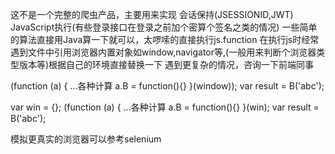 这不是一个完整的爬虫产品，主要用来实现
会话保持(JSESSIONID,JWT)
JavaScript执行(有些登录接口在登录之前加个密算个签名之类的情况)
一些简单的算法直接用Java算一下就可以，太啰嗦的直接执行js.function
在执行js时经常遇到文件中引用浏览器内置对象如window,navigator等,(一般用来判断个浏览器类型版本等)根据自己的环境直接替换一下
遇到更复杂的情况，咨询一下前端同事


(function (a) {
...各种计算
a.B = function(){}
}(window));
var result = B('abc');
>>>
var win = {};
(function (a) {
...各种计算
a.B = function(){}
}(win);
var result = B('abc');

模拟更真实的浏览器可以参考selenium